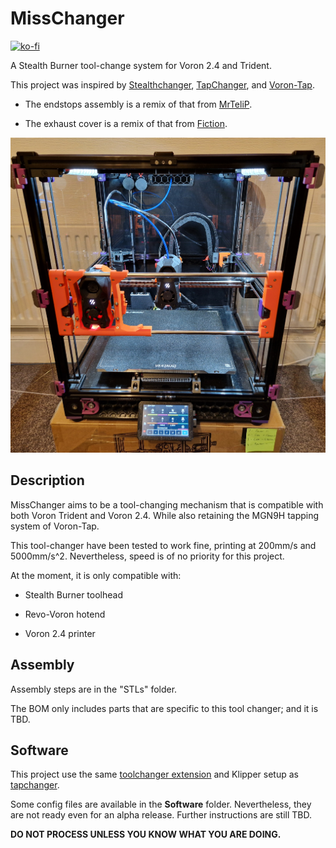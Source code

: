 # MissChanger

[![ko-fi](https://ko-fi.com/img/githubbutton_sm.svg)](https://ko-fi.com/D1D4XU3KH)

A Stealth Burner tool-change system for Voron 2.4 and Trident.

This project was inspired by [Stealthchanger](https://github.com/Stealthchanger/Toolchanger), [TapChanger](https://github.com/viesturz/tapchanger/), and [Voron-Tap](https://github.com/VoronDesign/Voron-Tap/).

- The endstops assembly is a remix of that from [MrTeliP](https://www.printables.com/model/325765-voron-24r2-pg7-cable-gland-and-endstop).

- The exhaust cover is a remix of that from [Fiction](https://github.com/VoronDesign/VoronUsers/tree/main/printer_mods/Fiction/Exhaust_cover).

![20240223_185152.jpg](./images/20240223_185152.jpg)

## Description

MissChanger aims to be a tool-changing mechanism that is compatible with both Voron Trident and Voron 2.4. While also retaining the MGN9H tapping system of Voron-Tap.

This tool-changer have been tested to work fine, printing at 200mm/s and 5000mm/s^2. Nevertheless, speed is of no priority for this project.

At the moment, it is only compatible with: 

* Stealth Burner toolhead

* Revo-Voron hotend

* Voron 2.4 printer

## Assembly

Assembly steps are in the "STLs" folder.

The BOM only includes parts that are specific to this tool changer; and it is TBD.

## Software

This project use the same [toolchanger extension](https://github.com/viesturz/klipper-toolchanger/) and Klipper setup as [tapchanger](https://github.com/viesturz/tapchanger/).



Some config files are available in the **Software** folder. Nevertheless, they are not ready even for an alpha release. Further instructions are still TBD.



**DO NOT PROCESS UNLESS YOU KNOW WHAT YOU ARE DOING.**
